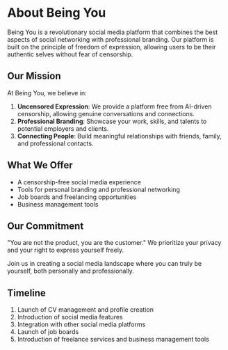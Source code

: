# About Being You

Being You is a revolutionary social media platform that combines the best aspects of social networking with professional branding. Our platform is built on the principle of freedom of expression, allowing users to be their authentic selves without fear of censorship.

## Our Mission

At Being You, we believe in:

1. **Uncensored Expression**: We provide a platform free from AI-driven censorship, allowing genuine conversations and connections.
2. **Professional Branding**: Showcase your work, skills, and talents to potential employers and clients.
3. **Connecting People**: Build meaningful relationships with friends, family, and professional contacts.

## What We Offer

- A censorship-free social media experience
- Tools for personal branding and professional networking
- Job boards and freelancing opportunities
- Business management tools

## Our Commitment

"You are not the product, you are the customer." We prioritize your privacy and your right to express yourself freely.

Join us in creating a social media landscape where you can truly be yourself, both personally and professionally.

## Timeline

1. Launch of CV management and profile creation
2. Introduction of social media features
3. Integration with other social media platforms
4. Launch of job boards
5. Introduction of freelance services and business management tools
